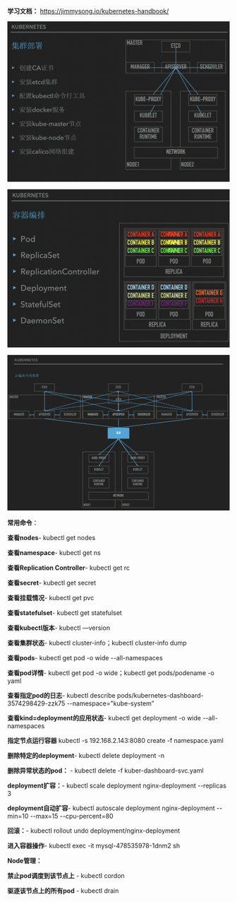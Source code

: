 **学习文档：**
https://jimmysong.io/kubernetes-handbook/

![基础架构](https://github.com/Aaron1989/K8S/blob/master/Screenshots/%E5%9F%BA%E7%A1%80%E6%9E%B6%E6%9E%84.png)

![基础组件](https://github.com/Aaron1989/K8S/blob/master/Screenshots/%E5%9F%BA%E7%A1%80%E7%BB%84%E4%BB%B6.png)

![云端高可用架构](https://github.com/Aaron1989/K8S/blob/master/Screenshots/%E4%BA%91%E7%AB%AF%E9%AB%98%E5%8F%AF%E7%94%A8%E6%9E%B6%E6%9E%84.png)

**常用命令**：

**查看nodes**-
kubectl get nodes

**查看namespace**- kubectl get ns

**查看Replication Controller**- kubectl get rc

**查看secret**- kubectl get secret

**查看挂载情况**- kubectl get pvc

**查看statefulset**- kubectl get statefulset

**查看kubectl版本**- kubectl —version

**查看集群状态**- kubectl cluster-info；kubectl cluster-info dump

**查看pods**- kubectl get pod  -o wide  --all-namespaces

**查看pod详情**- kubectl get pod  <NAME> -o wide；kubectl get pods/podename -o yaml

**查看指定pod的日志**- kubectl describe pods/kubernetes-dashboard-3574298429-zzk75 --namespace="kube-system”

**查看kind=deployment的应用状态**- kubectl get deployment  -o wide  --all-namespaces

**指定节点运行容器** kubectl -s 192.168.2.143:8080 create -f namespace.yaml  

**删除特定的deployment**- kubectl delete deployment <NAME> -n <NAMESPACE>

**删除异常状态的pod：** - kubectl delete -f kuber-dashboard-svc.yaml

**deployment扩容：**- kubectl scale deployment nginx-deployment --replicas 3

**deployment自动扩容**- kubectl autoscale deployment nginx-deployment --min=10 --max=15 --cpu-percent=80

**回滚：**- kubectl rollout undo deployment/nginx-deployment

**进入容器操作**- kubectl exec -it mysql-478535978-1dnm2 sh

**Node管理：**

**禁止pod调度到该节点上** - kubectl cordon <node>

**驱逐该节点上的所有pod** - kubectl drain <node>

